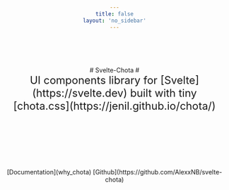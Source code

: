 ```yaml
---
title: false
layout: 'no_sidebar'
---
```


<div class="header">
# Svelte-Chota #
</div>

<div class="slogan">
    UI components library for [Svelte](https://svelte.dev) built with tiny [chota.css](https://jenil.github.io/chota/)
</div>

<div class="links">
[Documentation](why_chota) [Github](https://github.com/AlexxNB/svelte-chota)
</div>

<style>
    div{
        text-align: center;
    }

    .header{
        margin-top: 5rem;
    }

    .slogan{
        text-align: center;
        font-size: 1.5rem;
    }

    .links{
        margin-top:25%
    }

    .links a{
        margin: 0 2rem;
        font-size: 1.2rem;
    }
</style>